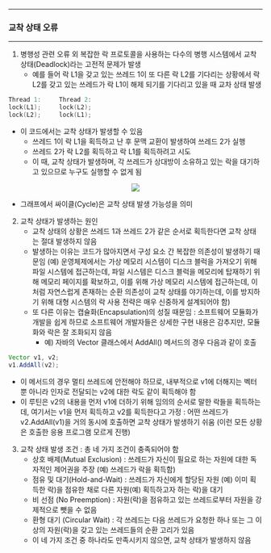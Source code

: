 -----
### 교착 상태 오류
-----
1. 병행성 관련 오류 외 복잡한 락 프로토콜을 사용하는 다수의 병행 시스템에서 교착 상태(Deadlock)라는 고전적 문제가 발생
   - 예를 들어 락 L1을 갖고 있는 쓰레드 1이 또 다른 락 L2를 기다리는 상황에서 락 L2를 갖고 있는 쓰레드가 락 L1이 해제 되기를 기다리고 있을 때 교차 상태 발생
```c
Thread 1:     Thread 2:
lock(L1);     lock(L2);
lock(L2);     lock(L1);
```

   - 이 코드에서는 교착 상태가 발생할 수 있음
     + 쓰레드 1이 락 L1을 획득하고 난 후 문맥 교환이 발생하여 쓰레드 2가 실행
     + 쓰레드 2가 락 L2를 획득하고 락 L1를 획득하려고 시도
     + 이 때, 교착 상태가 발생하며, 각 쓰레드가 상대방이 소유하고 있는 락을 대기하고 있으므로 누구도 실행할 수 없게 됨
<div align="center">
<img src="https://github.com/user-attachments/assets/9cce5419-9c3e-49ac-a42d-bcb3cad4aefd">
</div>

   - 그래프에서 싸이클(Cycle)은 교착 상태 발생 가능성을 의미

2. 교착 상태가 발생하는 원인
   - 교착 상태의 상황은 쓰레드 1과 쓰레드 2가 같은 순서로 획득한다면 교착 상태는 절대 발생하지 않음
   - 발생하는 이유는 코드가 많아지면서 구성 요소 간 복잡한 의존성이 발생하기 때문임 (예) 운영체제에서는 가상 메모리 시스템이 디스크 블럭을 가져오기 위해 파일 시스템에 접근하는데, 파일 시스템은 디스크 블럭을 메모리에 탑재하기 위해 메모리 페이지를 확보하고, 이를 위해 가상 메모리 시스템에 접근하는데, 이처럼 자연스럽게 존재하는 순환 의존성이 교착 상태를 야기하는데, 이를 방지하기 위해 대형 시스템의 락 사용 전략은 매우 신중하게 설계되어야 함)
   - 또 다른 이유는 캡슐화(Encapsulation)의 성질 때문임 : 소프트웨어 모듈화가 개발을 쉽게 하므로 소프트웨어 개발자들은 상세한 구현 내용은 감추지만, 모듈화와 락은 잘 조화되지 않음
     + 예) 자바의 Vector 클래스에서 AddAll() 메서드의 경우 다음과 같이 호출
```java
Vector v1, v2;
v1.AddAll(v2);
```
   - 이 메서드의 경우 멀티 쓰레드에 안전해야 하므로, 내부적으로 v1에 더해지는 벡터 뿐 아니라 인자로 전달되는 v2에 대한 락도 같이 획득해야 함
   - 이 루틴은 v2의 내용을 먼저 v1에 더하기 위해 임의의 순서로 말한 락들을 획득하는데, 여기서는 v1을 먼저 획득하고 v2를 획득한다고 가정 : 어떤 쓰레드가 v2.AddAll(v1)을 거의 동시에 호출하면 교착 상태가 발생하기 쉬움 (이런 모든 상황은 호출한 응용 프로그램 모르게 진행)

3. 교착 상태 발생 조건 : 총 네 가지 조건이 충족되어야 함
   - 상호 배제(Mutual Exclusion) : 쓰레드가 자신이 필요로 하는 자원에 대한 독자적인 제어권을 주장 (예) 쓰레드가 락을 획득함)
   - 점유 및 대기(Hold-and-Wait) : 쓰레드가 자신에게 할당된 자원 (예) 이미 획득한 락)을 점유한 채로 다른 자원(예) 획득하고자 하는 락)을 대기
   - 비 선점 (No Preemption) : 자원(락)을 점유하고 있는 쓰레드로부터 자원을 강제적으로 뺏을 수 없음
   - 환형 대기 (Circular Wait) : 각 쓰레드는 다음 쓰레드가 요청한 하나 또는 그 이상의 자원(락)을 갖고 있는 쓰레드들의 순환 고리가 있음
   - 이 네 가지 조건 중 하나라도 만족시키지 않으면, 교착 상태가 발생하지 않음
